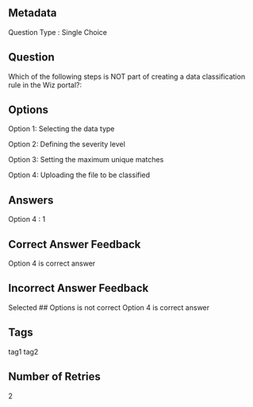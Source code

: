 ## Metadata
Question Type : Single Choice

## Question
Which of the following steps is NOT part of creating a data classification rule in the Wiz portal?:

## Options
Option 1: Selecting the data type

Option 2: Defining the severity level

Option 3: Setting the maximum unique matches

Option 4: Uploading the file to be classified

## Answers
Option 4 : 1

## Correct Answer Feedback
Option 4 is correct answer

## Incorrect Answer Feedback
Selected ## Options is not correct Option 4 is correct answer

## Tags
tag1
tag2

## Number of Retries
2

